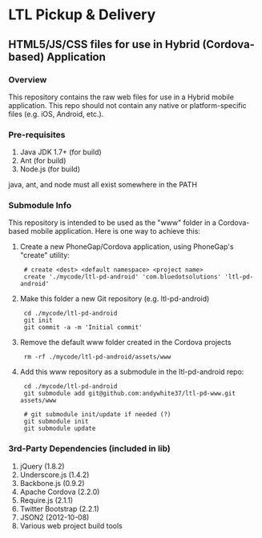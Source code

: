 # LTL Pickup & Delivery

## HTML5/JS/CSS files for use in Hybrid (Cordova-based) Application

### Overview

This repository contains the raw web files for use in a Hybrid mobile
application.  This repo should not contain any native or platform-specific
files (e.g. iOS, Android, etc.).

### Pre-requisites

1. Java JDK 1.7+ (for build)
1. Ant (for build)
1. Node.js (for build)

java, ant, and node must all exist somewhere in the PATH

### Submodule Info

This repository is intended to be used as the "www" folder in a Cordova-based
mobile application.  Here is one way to achieve this:

1. Create a new PhoneGap/Cordova application, using PhoneGap's "create" utility:

        # create <dest> <default namespace> <project name>
        create './mycode/ltl-pd-android' 'com.bluedotsolutions' 'ltl-pd-android'

1. Make this folder a new Git repository (e.g. ltl-pd-android)

        cd ./mycode/ltl-pd-android
        git init
        git commit -a -m 'Initial commit'

1. Remove the default www folder created in the Cordova projects

        rm -rf ./mycode/ltl-pd-android/assets/www

1. Add this www repository as a submodule in the ltl-pd-android repo:

        cd ./mycode/ltl-pd-android
        git submodule add git@github.com:andywhite37/ltl-pd-www.git assets/www

        # git submodule init/update if needed (?)
        git submodule init
        git submodule update

### 3rd-Party Dependencies (included in lib)

1. jQuery (1.8.2)
1. Underscore.js (1.4.2)
1. Backbone.js (0.9.2)
1. Apache Cordova (2.2.0)
1. Require.js (2.1.1)
1. Twitter Bootstrap (2.2.1)
1. JSON2 (2012-10-08)
1. Various web project build tools
